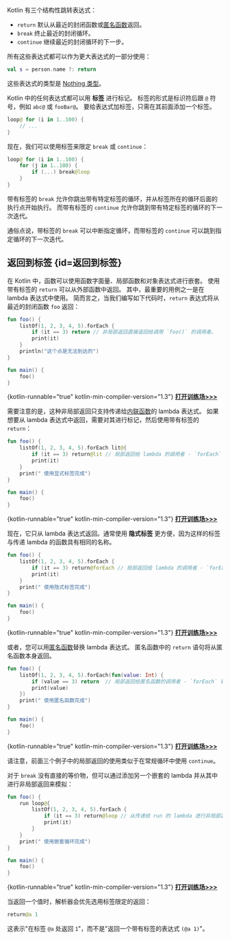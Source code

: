 [//]: # (title: 返回和跳转)

Kotlin 有三个结构性跳转表达式：

* `return` 默认从最近的封闭函数或[匿名函数](lambdas.md#anonymous-functions)返回。
* `break` 终止最近的封闭循环。
* `continue` 继续最近的封闭循环的下一步。

所有这些表达式都可以作为更大表达式的一部分使用：

```kotlin
val s = person.name ?: return
```

这些表达式的类型是 [Nothing 类型](exceptions.md#Nothing类型)。

Kotlin 中的任何表达式都可以用 **标签** 进行标记。
标签的形式是标识符后跟 `@` 符号，例如 `abc@` 或 `fooBar@`。
要给表达式加标签，只需在其前面添加一个标签。

```kotlin
loop@ for (i in 1..100) {
    // ...
}
```

现在，我们可以使用标签来限定 `break` 或 `continue`：

```kotlin
loop@ for (i in 1..100) {
    for (j in 1..100) {
        if (...) break@loop
    }
}
```

带有标签的 `break` 允许你跳出带有特定标签的循环，并从标签所在的循环后面的执行点开始执行。
而带有标签的 `continue` 允许你跳到带有特定标签的循环的下一次迭代。

通俗点说，带标签的 `break` 可以中断指定循环，而带标签的 `continue` 可以跳到指定循环的下一次迭代。

## 返回到标签 {id=返回到标签}

在 Kotlin 中，函数可以使用函数字面量、局部函数和对象表达式进行嵌套。
使用带有标签的 `return` 可以从外部函数中返回。
其中，最重要的用例之一是在 lambda 表达式中使用。
简而言之，当我们编写如下代码时，`return` 表达式将从最近的封闭函数 `foo` 返回：

```kotlin
fun foo() {
    listOf(1, 2, 3, 4, 5).forEach {
        if (it == 3) return // 非局部返回直接返回给调用 `foo()` 的调用者。
        print(it)
    }
    println("这个点是无法到达的")
}

fun main() {
    foo()
}
```
{kotlin-runnable="true" kotlin-min-compiler-version="1.3"}
[**打开训练场>>>**](https://play.kotlinlang.org/editor/v1/N4Igxg9gJgpiBcIA6A7AZgVxQAjRCAFAJTbCrYXYA2AlgM4AuA8mgQIwA02ATFwMxcALFwCsRAHR4ATgFEAhmAAWpcpTU002AjQbYAvHux8SUmAwxScAeivYUEFAFoqEMHKrZT5y9ig1TYAxUAJ7YDBBhijDYblRUMFLYEJp4hESqahQADlI0KAzaDOk4lAC%2BGdg5eUEoBEggDIr0lRDV2M1YpgqKcgBG8fXF5SioqJg4ALZyecQqJRSpxKilIBwNclIA5mYAClRyDNITCCAAVnIAbnKr4BATWTTxUgBqCXQ0Dids4gCc4twABhApSAA?_gl=1*9afmph*_ga*MjA2MDI3NDc5My4xNjk0OTQwMzc2*_ga_9J976DJZ68*MTcwMTI3MDM1OS40Ni4xLjE3MDEyNzA0MjcuNTkuMC4w&_ga=2.146041908.1244175791.1701270364-2060274793.1694940376)

需要注意的是，这种非局部返回只支持传递给[内联函数](inline-functions.md)的 lambda 表达式。
如果想要从 lambda 表达式中返回，需要对其进行标记，然后使用带有标签的 `return`：

```kotlin
fun foo() {
    listOf(1, 2, 3, 4, 5).forEach lit@{
        if (it == 3) return@lit // 局部返回给 lambda 的调用者 - `forEach` 循环。
        print(it)
    }
    print(" 使用显式标签完成")
}

fun main() {
    foo()
}
```
{kotlin-runnable="true" kotlin-min-compiler-version="1.3"}
[**打开训练场>>>**](https://play.kotlinlang.org/editor/v1/N4Igxg9gJgpiBcIA6A7AZgVxQAjRCAFAJTbCrYXYA2AlgM4AuA8mgQIwA02ATFwMxcALFwCsRAHR4ATgFEAhmAAW1GgwACZHJW0002AquwBeI9j4kpMBhiko1tBtgD0T6hDByq2S9dvYGEP6KMNgeVFQwUtgQegzB1HIAtgBGUHLYALRBIdLySm4QAA7k2pSFUjQoDAYMRCUUAL712OWV1Ugg2FAQKCEA7qrKMAAehbRghlRyyTBUHXUoTSioqJg4iXKVxKTNeIQLDSAcIAxyUgDmVgAKUwzSiQggAFZyAG5yR%2BAQiYU0EVIANUidBoPUebHEAE5xNwAAwgBpAA%3D?_gl=1*j7romn*_ga*MjA2MDI3NDc5My4xNjk0OTQwMzc2*_ga_9J976DJZ68*MTcwMTI3MDM1OS40Ni4xLjE3MDEyNzA0MjcuNTkuMC4w&_ga=2.251462662.1244175791.1701270364-2060274793.1694940376)

现在，它只从 lambda 表达式返回。通常使用 **隐式标签** 更方便，因为这样的标签与传递 lambda 的函数具有相同的名称。

```kotlin
fun foo() {
    listOf(1, 2, 3, 4, 5).forEach {
        if (it == 3) return@forEach // 局部返回给 lambda 的调用者 - `forEach` 循环。
        print(it)
    }
    print(" 使用隐式标签完成")
}

fun main() {
    foo()
}
```
{kotlin-runnable="true" kotlin-min-compiler-version="1.3"}
[**打开训练场>>>**](https://play.kotlinlang.org/editor/v1/N4Igxg9gJgpiBcIA6A7AZgVxQAjRCAFAJTbCrYXYA2AlgM4AuA8mgQIwA02ATFwMxcALFwCsRAHR4ATgFEAhmAAWpcpTU002AjQbYAvHux8SUmAwxSUAAWnyl2APQPqEMHKrZT5y9gYRfijDYblRUMFLYEJoMgdRyALYARlBy2AC0AUG2CspU%2BAAOqmoU%2BVI0KAzaDERF2AC%2BtaXllUgg2FAQKEEA7jrKNPH5tGA6cYkwVK01KA0oqKiYOPFy5cQqOJR4hNN1IBwgDHJSAOZmAApUcgzS8QggAFZyAG5ye%2BAQgzRhUgBq4XQ0Tp3NjiACc4m4AAYQHUgA%3D%3D%3D?_gl=1*j7romn*_ga*MjA2MDI3NDc5My4xNjk0OTQwMzc2*_ga_9J976DJZ68*MTcwMTI3MDM1OS40Ni4xLjE3MDEyNzA0MjcuNTkuMC4w&_ga=2.251462662.1244175791.1701270364-2060274793.1694940376)

或者，您可以用[匿名函数](lambdas.md#anonymous-functions)替换 lambda 表达式。
匿名函数中的 `return` 语句将从匿名函数本身返回。

```kotlin
fun foo() {
    listOf(1, 2, 3, 4, 5).forEach(fun(value: Int) {
        if (value == 3) return  // 局部返回给匿名函数的调用者 - `forEach` 循环。
        print(value)
    })
    print(" 使用匿名函数完成")
}

fun main() {
    foo()
}
```
{kotlin-runnable="true" kotlin-min-compiler-version="1.3"}
[**打开训练场>>>**](https://play.kotlinlang.org/editor/v1/N4Igxg9gJgpiBcIA6A7AZgVxQAjRCAFAJTbCrYXYA2AlgM4AuA8mgQIwA02ATFwMxcALFwCsRAHR4ATgFEAhmAAWBTCgIA3OVQwx42AJIoGJMjkrmaabBq07sAXnvY%2BJKTAYYpZgPTfqEMC1sNw8vbAYIcMUYbECqKhgpbAgrBmjsORQIFABPAFsIDDpcLDAGGmzsAFoomOl5JX8IAAdyc0pmqRojG20YIjaKAF8BswpO7oYCJBBsKGyYgHcaNIys3IKikpQyipQZ0aHUY%2FQsbDy5buJSQdx8YlQhkA4QBjkpAHN3AAUqOQZpHkECAAFZyTTPcAQPLNGgJKQANUSdD2wLY4gAnOJuAAGEBDIA%3D%3D%3D?_gl=1*j7romn*_ga*MjA2MDI3NDc5My4xNjk0OTQwMzc2*_ga_9J976DJZ68*MTcwMTI3MDM1OS40Ni4xLjE3MDEyNzA0MjcuNTkuMC4w&_ga=2.251462662.1244175791.1701270364-2060274793.1694940376)

请注意，前面三个例子中的局部返回的使用类似于在常规循环中使用 `continue`。

对于 `break` 没有直接的等价物，但可以通过添加另一个嵌套的 lambda 并从其中进行非局部返回来模拟：

```kotlin
fun foo() {
    run loop@{
        listOf(1, 2, 3, 4, 5).forEach {
            if (it == 3) return@loop // 从传递给 run 的 lambda 进行非局部返回
            print(it)
        }
    }
    print(" 使用嵌套循环完成")
}

fun main() {
    foo()
}
```
{kotlin-runnable="true" kotlin-min-compiler-version="1.3"}
[**打开训练场>>>**](https://play.kotlinlang.org/editor/v1/N4Igxg9gJgpiBcIA6A7AZgVxQAjRCAFAJTbCrYXYBOW2ANvgA4ACZOlHdAlgM4AuAeTQEAjABpsAJgkBmCQBYJAViIA6PFQCiAQzAALUuQ7GKXNNgJc%2B2ALw3sMklRh8MVFMwYRG2APS%2FsFAgUAFoGMG06ahc3HDQqCABbbD49GHptRIAjKG1sRm0eHhgoFIhqLCMTDkYqLhQ%2BSz4iKuMAX1aO9gpa%2BsakEGwoYPSAdysDFBh%2BEvomAZaULtRUTBxE7XriQ27cfGJUNpAxED5tKgBzFwAFOm0%2BDUSEEAArbQA3bWPwJMYuOhgVAAaoCeFxgs8RKoAJyqSQABhAbSAA%3D%3D?_gl=1*j7romn*_ga*MjA2MDI3NDc5My4xNjk0OTQwMzc2*_ga_9J976DJZ68*MTcwMTI3MDM1OS40Ni4xLjE3MDEyNzA0MjcuNTkuMC4w&_ga=2.251462662.1244175791.1701270364-2060274793.1694940376)

当返回一个值时，解析器会优先选用标签限定的返回：

```kotlin
return@a 1
```

这表示"在标签 `@a` 处返回 `1`"，而不是"返回一个带有标签的表达式 `(@a 1)`"。